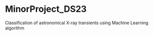 # MinorProject_DS23
Classification of astronomical X-ray transients using Machine Learning algorithm
